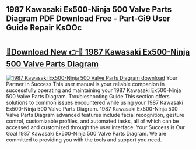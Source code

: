 ## 1987 Kawasaki Ex500-Ninja 500 Valve Parts Diagram PDF Download Free - Part-Gi9 User Guide Repair KsOOc

# <h2><a href="http://dfq81u.blite.top/?on=1987+Kawasaki+Ex500-Ninja+500+Valve+Parts+Diagram">🔗Download New 👉🔴 1987 Kawasaki Ex500-Ninja 500 Valve Parts Diagram</a></h2>

[![1987 Kawasaki Ex500-Ninja 500 Valve Parts Diagram download](https://i.imgur.com/lujVjoI.png)](http://dfq81u.blite.top/?on=1987+Kawasaki+Ex500-Ninja+500+Valve+Parts+Diagram)
Your Partner in Success This user manual is your reliable companion in successfully operating and maintaining your 1987 Kawasaki Ex500-Ninja 500 Valve Parts Diagram. Troubleshooting Guide This section offers solutions to common issues encountered while using your 1987 Kawasaki Ex500-Ninja 500 Valve Parts Diagram. 1987 Kawasaki Ex500-Ninja 500 Valve Parts Diagram advanced features include facial recognition, gesture control, customizable profiles, and automated tasks, all of which can be accessed and customized through the user interface. Your Success is Our Goal 1987 Kawasaki Ex500-Ninja 500 Valve Parts Diagram. We are committed to providing you with the tools and support you need.
